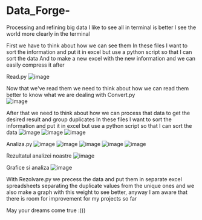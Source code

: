 # Data_Forge-
Processing and refining big data
I like to see all in terminal is better
I see the world more clearly in the terminal 

First we have to think about how we can see them
In these files I want to sort the information and put it in excel but use a python script so that I can sort the data
And to make a new excel with the new information and we can easily compress it after 



Read.py
![image](https://github.com/user-attachments/assets/0f28eb6c-3258-4340-8d67-5c0fad33b72b)

Now that we've read them we need to think about how we can read them better to know what we are dealing with 
Convert.py  
![image](https://github.com/user-attachments/assets/ebba794c-aa7c-42df-9c56-47f781704920)

After that we need to think about how we can process that data to get the desired result and group duplicates 
In these files I want to sort the information and put it in excel but use a python script so that I can sort the data
![image](https://github.com/user-attachments/assets/e9b39a65-8adf-433f-bcaf-12546aab4eaf)
![image](https://github.com/user-attachments/assets/a4c46190-ee37-407a-8d96-9c74f6a9d923)
![image](https://github.com/user-attachments/assets/b72eceae-762b-4536-9a08-bcecd20d2ca4)


Analiza.py
![image](https://github.com/user-attachments/assets/0b229c64-2b95-48d3-9853-032bdbaaa521)
![image](https://github.com/user-attachments/assets/3b1633b8-121e-4ba7-90ff-6b4327984249)
![image](https://github.com/user-attachments/assets/48774aa1-6f56-4716-a886-1028b44be1dd)
![image](https://github.com/user-attachments/assets/a7fae2a4-81ee-4043-86b3-337f400668fc)
![image](https://github.com/user-attachments/assets/11aa5331-7130-45c7-9538-7b1a88c13877)


Rezultatul analizei noastre 
![image](https://github.com/user-attachments/assets/eb252529-9afe-4a46-bc28-d0c32c958d10)

Grafice si analiza
![image](https://github.com/user-attachments/assets/f262d30b-7fd5-4c53-8130-bea78d9c912f)

With Rezolvare.py we precess the data and put them in separate excel spreadsheets separating the duplicate values from the unique ones and we also make a graph with this weight to see better, anyway I am aware that there is room for improvement for my projects so far 

May your dreams come true :)))
